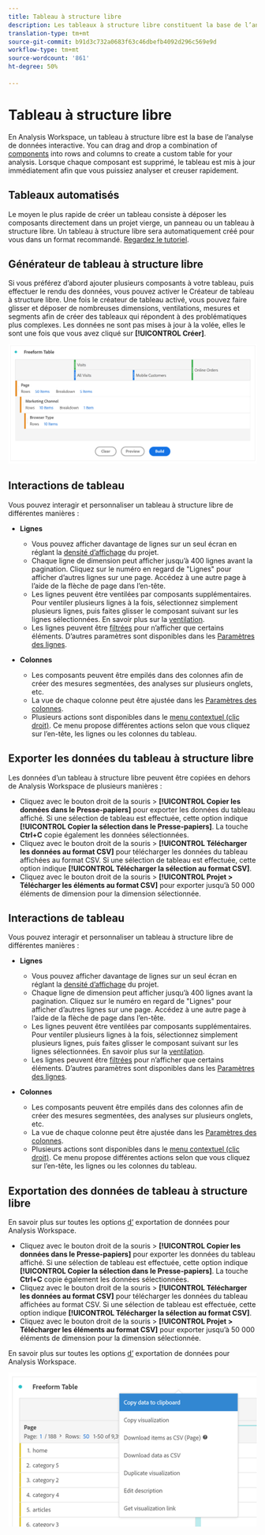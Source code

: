 ```yaml
---
title: Tableau à structure libre
description: Les tableaux à structure libre constituent la base de l’analyse des données dans Workspace.
translation-type: tm+mt
source-git-commit: b91d3c732a0683f63c46dbefb4092d296c569e9d
workflow-type: tm+mt
source-wordcount: '861'
ht-degree: 50%

---
```



# Tableau à structure libre

En Analysis Workspace, un tableau à structure libre est la base de l’analyse de données interactive. You can drag and drop a combination of [components](https://docs.adobe.com/content/help/fr-FR/analytics/analyze/analysis-workspace/components/analysis-workspace-components.html) into rows and columns to create a custom table for your analysis. Lorsque chaque composant est supprimé, le tableau est mis à jour immédiatement afin que vous puissiez analyser et creuser rapidement.

## Tableaux automatisés

Le moyen le plus rapide de créer un tableau consiste à déposer les composants directement dans un projet vierge, un panneau ou un tableau à structure libre. Un tableau à structure libre sera automatiquement créé pour vous dans un format recommandé. [Regardez le tutoriel](https://experienceleague.adobe.com/docs/analytics-learn/tutorials/analysis-workspace/building-freeform-tables/auto-build-freeform-tables-in-analysis-workspace.html).

## Générateur de tableau à structure libre

Si vous préférez d’abord ajouter plusieurs composants à votre tableau, puis effectuer le rendu des données, vous pouvez activer le Créateur de tableau à structure libre. Une fois le créateur de tableau activé, vous pouvez faire glisser et déposer de nombreuses dimensions, ventilations, mesures et segments afin de créer des tableaux qui répondent à des problématiques plus complexes. Les données ne sont pas mises à jour à la volée, elles le sont une fois que vous avez cliqué sur **[!UICONTROL Créer]**.

![](assets/table-builder.png)

## Interactions de tableau

Vous pouvez interagir et personnaliser un tableau à structure libre de différentes manières :

* **Lignes**
   * Vous pouvez afficher davantage de lignes sur un seul écran en réglant la [densité d’affichage](https://docs.adobe.com/content/help/fr-FR/analytics/analyze/analysis-workspace/build-workspace-project/view-density.html) du projet.
   * Chaque ligne de dimension peut afficher jusqu’à 400 lignes avant la pagination. Cliquez sur le numéro en regard de &quot;Lignes&quot; pour afficher d’autres lignes sur une page. Accédez à une autre page à l’aide de la flèche de page dans l’en-tête.
   * Les lignes peuvent être ventilées par composants supplémentaires. Pour ventiler plusieurs lignes à la fois, sélectionnez simplement plusieurs lignes, puis faites glisser le composant suivant sur les lignes sélectionnées. En savoir plus sur la [ventilation](https://docs.adobe.com/content/help/fr-FR/analytics/analyze/analysis-workspace/components/dimensions/t-breakdown-fa.html).
   * Les lignes peuvent être [filtrées](https://experienceleague.adobe.com/docs/analytics/analyze/analysis-workspace/visualizations/freeform-table/pagination-filtering-sorting.html?lang=fr-FR) pour n’afficher que certains éléments. D’autres paramètres sont disponibles dans les [Paramètres des lignes](https://docs.adobe.com/content/help/en/analytics/analyze/analysis-workspace/visualizations/freeform-table/column-row-settings/table-settings.html).

* **Colonnes**
   * Les composants peuvent être empilés dans des colonnes afin de créer des mesures segmentées, des analyses sur plusieurs onglets, etc.
   * La vue de chaque colonne peut être ajustée dans les [Paramètres des colonnes](https://docs.adobe.com/content/help/fr-FR/analytics/analyze/analysis-workspace/build-workspace-project/column-row-settings/column-settings.html).
   * Plusieurs actions sont disponibles dans le [menu contextuel (clic droit)](https://docs.adobe.com/content/help/en/analytics-learn/tutorials/analysis-workspace/building-freeform-tables/using-the-right-click-menu.html). Ce menu propose différentes actions selon que vous cliquez sur l’en-tête, les lignes ou les colonnes du tableau.

## Exporter les données du tableau à structure libre

Les données d’un tableau à structure libre peuvent être copiées en dehors de Analysis Workspace de plusieurs manières :

* Cliquez avec le bouton droit de la souris > **[!UICONTROL Copier les données dans le Presse-papiers]** pour exporter les données du tableau affiché. Si une sélection de tableau est effectuée, cette option indique **[!UICONTROL Copier la sélection dans le Presse-papiers]**. La touche **Ctrl+C** copie également les données sélectionnées.
* Cliquez avec le bouton droit de la souris > **[!UICONTROL Télécharger les données au format CSV]** pour télécharger les données du tableau affichées au format CSV. Si une sélection de tableau est effectuée, cette option indique **[!UICONTROL Télécharger la sélection au format CSV]**.
* Cliquez avec le bouton droit de la souris > **[!UICONTROL Projet > Télécharger les éléments au format CSV]** pour exporter jusqu’à 50 000 éléments de dimension pour la dimension sélectionnée.

## Interactions de tableau

Vous pouvez interagir et personnaliser un tableau à structure libre de différentes manières :

* **Lignes**
   * Vous pouvez afficher davantage de lignes sur un seul écran en réglant la [densité d’affichage](https://docs.adobe.com/content/help/fr-FR/analytics/analyze/analysis-workspace/build-workspace-project/view-density.html) du projet.
   * Chaque ligne de dimension peut afficher jusqu’à 400 lignes avant la pagination. Cliquez sur le numéro en regard de &quot;Lignes&quot; pour afficher d’autres lignes sur une page. Accédez à une autre page à l’aide de la flèche de page dans l’en-tête.
   * Les lignes peuvent être ventilées par composants supplémentaires. Pour ventiler plusieurs lignes à la fois, sélectionnez simplement plusieurs lignes, puis faites glisser le composant suivant sur les lignes sélectionnées. En savoir plus sur la [ventilation](https://docs.adobe.com/content/help/fr-FR/analytics/analyze/analysis-workspace/components/dimensions/t-breakdown-fa.html).
   * Les lignes peuvent être [filtrées](https://experienceleague.adobe.com/docs/analytics/analyze/analysis-workspace/visualizations/freeform-table/pagination-filtering-sorting.html?lang=fr-FR) pour n’afficher que certains éléments. D’autres paramètres sont disponibles dans les [Paramètres des lignes](https://docs.adobe.com/content/help/en/analytics/analyze/analysis-workspace/visualizations/freeform-table/column-row-settings/table-settings.html).

* **Colonnes**
   * Les composants peuvent être empilés dans des colonnes afin de créer des mesures segmentées, des analyses sur plusieurs onglets, etc.
   * La vue de chaque colonne peut être ajustée dans les [Paramètres des colonnes](https://docs.adobe.com/content/help/fr-FR/analytics/analyze/analysis-workspace/build-workspace-project/column-row-settings/column-settings.html).
   * Plusieurs actions sont disponibles dans le [menu contextuel (clic droit)](https://docs.adobe.com/content/help/en/analytics-learn/tutorials/analysis-workspace/building-freeform-tables/using-the-right-click-menu.html). Ce menu propose différentes actions selon que vous cliquez sur l’en-tête, les lignes ou les colonnes du tableau.

## Exportation des données de tableau à structure libre


En savoir plus sur toutes les options [d’](https://experienceleague.adobe.com/docs/analytics/analyze/analysis-workspace/curate-share/download-send.html) exportation de données pour Analysis Workspace.

* Cliquez avec le bouton droit de la souris > **[!UICONTROL Copier les données dans le Presse-papiers]** pour exporter les données du tableau affiché. Si une sélection de tableau est effectuée, cette option indique **[!UICONTROL Copier la sélection dans le Presse-papiers]**. La touche **Ctrl+C** copie également les données sélectionnées.
* Cliquez avec le bouton droit de la souris > **[!UICONTROL Télécharger les données au format CSV]** pour télécharger les données du tableau affichées au format CSV. Si une sélection de tableau est effectuée, cette option indique **[!UICONTROL Télécharger la sélection au format CSV]**.
* Cliquez avec le bouton droit de la souris > **[!UICONTROL Projet > Télécharger les éléments au format CSV]** pour exporter jusqu’à 50 000 éléments de dimension pour la dimension sélectionnée.

En savoir plus sur toutes les options [d’](https://experienceleague.adobe.com/docs/analytics/analyze/analysis-workspace/curate-share/download-send.html) exportation de données pour Analysis Workspace.

![](assets/export-options.png)
